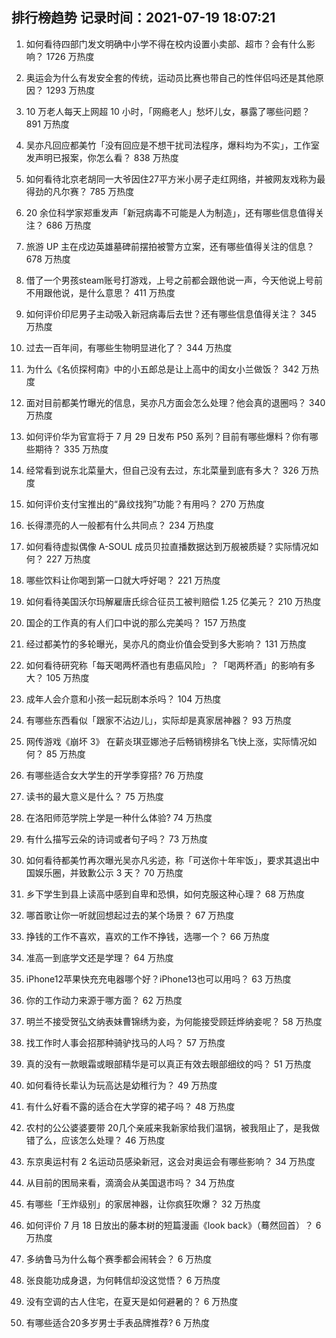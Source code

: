 
## 排行榜趋势 记录时间：2021-07-19 18:07:21
  
  1. 如何看待四部门发文明确中小学不得在校内设置小卖部、超市？会有什么影响？ 1726 万热度
    
  2. 奥运会为什么有发安全套的传统，运动员比赛也带自己的性伴侣吗还是其他原因？ 1293 万热度
    
  3. 10 万老人每天上网超 10 小时，「网瘾老人」愁坏儿女，暴露了哪些问题？ 891 万热度
    
  4. 吴亦凡回应都美竹「没有回应是不想干扰司法程序，爆料均为不实」，工作室发声明已报案，你怎么看？ 838 万热度
    
  5. 如何看待北京老胡同一大爷因住27平方米小房子走红网络，并被网友戏称为最得劲的凡尔赛？ 785 万热度
    
  6. 20 余位科学家郑重发声「新冠病毒不可能是人为制造」，还有哪些信息值得关注？ 686 万热度
    
  7. 旅游 UP 主在戍边英雄墓碑前摆拍被警方立案，还有哪些值得关注的信息？ 678 万热度
    
  8. 借了一个男孩steam账号打游戏，上号之前都会跟他说一声，今天他说上号前不用跟他说，是什么意思？ 411 万热度
    
  9. 如何评价印尼男子主动吸入新冠病毒后去世？还有哪些信息值得关注？ 345 万热度
    
  10. 过去一百年间，有哪些生物明显进化了？ 344 万热度
    
  11. 为什么《名侦探柯南》中的小五郎总是让上高中的闺女小兰做饭？ 342 万热度
    
  12. 面对目前都美竹曝光的信息，吴亦凡方面会怎么处理？他会真的退圈吗？ 340 万热度
    
  13. 如何评价华为官宣将于 7 月 29 日发布 P50 系列？目前有哪些爆料？你有哪些期待？ 335 万热度
    
  14. 经常看到说东北菜量大，但自己没有去过，东北菜量到底有多大？ 326 万热度
    
  15. 如何评价支付宝推出的“鼻纹找狗”功能？有用吗？ 270 万热度
    
  16. 长得漂亮的人一般都有什么共同点？ 234 万热度
    
  17. 如何看待虚拟偶像 A-SOUL 成员贝拉直播数据达到万舰被质疑？实际情况如何？ 227 万热度
    
  18. 哪些饮料让你喝到第一口就大呼好喝？ 221 万热度
    
  19. 如何看待美国沃尔玛解雇唐氏综合征员工被判赔偿 1.25 亿美元？ 210 万热度
    
  20. 国企的工作真的有人们口中说的那么完美吗？ 157 万热度
    
  21. 经过都美竹的多轮曝光，吴亦凡的商业价值会受到多大影响？ 131 万热度
    
  22. 如何看待研究称「每天喝两杯酒也有患癌风险」？「喝两杯酒」的影响有多大？ 105 万热度
    
  23. 成年人会介意和小孩一起玩剧本杀吗？ 104 万热度
    
  24. 有哪些东西看似「跟家不沾边儿」，实际却是真家居神器？ 93 万热度
    
  25. 网传游戏《崩坏 3》 在薪炎琪亚娜池子后畅销榜排名飞快上涨，实际情况如何？ 85 万热度
    
  26. 有哪些适合女大学生的开学季穿搭? 76 万热度
    
  27. 读书的最大意义是什么？ 75 万热度
    
  28. 在洛阳师范学院上学是一种什么体验? 74 万热度
    
  29. 有什么描写云朵的诗词或者句子吗？ 73 万热度
    
  30. 如何看待都美竹再次曝光吴亦凡劣迹，称「可送你十年牢饭」，要求其退出中国娱乐圈，并致歉公示 3 天？ 70 万热度
    
  31. 乡下学生到县上读高中感到自卑和恐惧，如何克服这种心理？ 68 万热度
    
  32. 哪首歌让你一听就回想起过去的某个场景？ 67 万热度
    
  33. 挣钱的工作不喜欢，喜欢的工作不挣钱，选哪一个？ 66 万热度
    
  34. 准高一到底学文还是学理？ 64 万热度
    
  35. iPhone12苹果快充充电器哪个好？iPhone13也可以用吗？ 63 万热度
    
  36. 你的工作动力来源于哪方面？ 62 万热度
    
  37. 明兰不接受贺弘文纳表妹曹锦绣为妾，为何能接受顾廷烨纳妾呢？ 58 万热度
    
  38. 找工作时人事会招那种骑驴找马的人吗？ 57 万热度
    
  39. 真的没有一款眼霜或眼部精华是可以真正有效去眼部细纹的吗？ 51 万热度
    
  40. 如何看待长辈认为玩高达是幼稚行为？ 49 万热度
    
  41. 有什么好看不露的适合在大学穿的裙子吗？ 48 万热度
    
  42. 农村的公公婆婆要带 20几个亲戚来我新家给我们温锅，被我阻止了，是我做错了么，应该怎么处理？ 46 万热度
    
  43. 东京奥运村有 2 名运动员感染新冠，这会对奥运会有哪些影响？ 34 万热度
    
  44. 从目前的困局来看，滴滴会从美国退市吗？ 34 万热度
    
  45. 有哪些「王炸级别」的家居神器，让你疯狂吹爆？ 32 万热度
    
  46. 如何评价 7 月 18 日放出的藤本树的短篇漫画《look back》（蓦然回首）？ 6 万热度
    
  47. 多纳鲁马为什么每个赛季都会闹转会？ 6 万热度
    
  48. 张良能功成身退，为何韩信却没这觉悟？ 6 万热度
    
  49. 没有空调的古人住宅，在夏天是如何避暑的？ 6 万热度
    
  50. 有哪些适合20多岁男士手表品牌推荐? 6 万热度
    